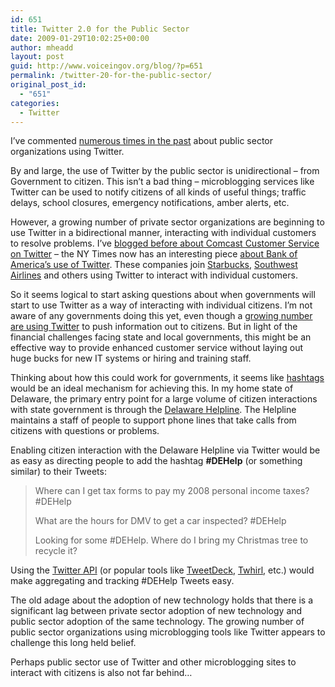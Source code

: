 ```yaml
---
id: 651
title: Twitter 2.0 for the Public Sector
date: 2009-01-29T10:02:25+00:00
author: mheadd
layout: post
guid: http://www.voiceingov.org/blog/?p=651
permalink: /twitter-20-for-the-public-sector/
original_post_id:
  - "651"
categories:
  - Twitter
---
```

I&#8217;ve commented <a href="http://www.voiceingov.org/blog/?cat=20" target="_blank">numerous times in the past</a> about public sector organizations using Twitter.

By and large, the use of Twitter by the public sector is unidirectional &#8211; from Government to citizen. This isn&#8217;t a bad thing &#8211; microblogging services like Twitter can be used to notify citizens of all kinds of useful things; traffic delays, school closures, emergency notifications, amber alerts, etc.

However, a growing number of private sector organizations are beginning to use Twitter in a bidirectional manner, interacting with individual customers to resolve problems. I&#8217;ve [blogged before about Comcast Customer Service on Twitter](http://www.voiceingov.org/blog/?p=517) &#8211; the NY Times now has an interesting piece <a href="http://bits.blogs.nytimes.com/2009/01/23/problems-with-your-checking-account-try-twitter/" target="_blank">about Bank of America&#8217;s use of Twitter</a>. These companies join <a href="http://twitter.com/starbucks" target="_blank">Starbucks</a>, <a href="http://twitter.com/SouthwestAir" target="_blank">Southwest Airlines</a> and others using Twitter to interact with individual customers.

So it seems logical to start asking questions about when governments will start to use Twitter as a way of interacting with individual citizens. I&#8217;m not aware of any governments doing this yet, even though a <a href="http://newthinking.bearingpoint.com/2008/11/20/govtwit-directory/#state" target="_blank">growing number are using Twitter</a> to push information out to citizens. But in light of the financial challenges facing state and local governments, this might be an effective way to provide enhanced customer service without laying out huge bucks for new IT systems or hiring and training staff.

Thinking about how this could work for governments, it seems like <a href="http://twitter.pbwiki.com/Hashtags" target="_blank">hashtags</a> would be an ideal mechanism for achieving this. In my home state of Delaware, the primary entry point for a large volume of citizen interactions with state government is through the <a href="http://www.delawarehelpline.org" target="_blank">Delaware Helpline</a>. The Helpline maintains a staff of people to support phone lines that take calls from citizens with questions or problems.

Enabling citizen interaction with the Delaware Helpline via Twitter would be as easy as directing people to add the hashtag **#DEHelp** (or something similar) to their Tweets:

> Where can I get tax forms to pay my 2008 personal income taxes? #DEHelp
> 
> What are the hours for DMV to get a car inspected? #DEHelp
> 
> Looking for some #DEHelp. Where do I bring my Christmas tree to recycle it?

Using the <a href="http://apiwiki.twitter.com/Search+API+Documentation" target="_blank">Twitter API</a> (or popular tools like <a href="http://www.tweetdeck.com/beta/" target="_blank">TweetDeck</a>, <a href="http://www.twhirl.org/" target="_blank">Twhirl</a>, etc.) would make aggregating and tracking #DEHelp Tweets easy.

The old adage about the adoption of new technology holds that there is a significant lag between private sector adoption of new technology and public sector adoption of the same technology. The growing number of public sector organizations using microblogging tools like Twitter appears to challenge this long held belief.

Perhaps public sector use of Twitter and other microblogging sites to interact with citizens is also not far behind&#8230;